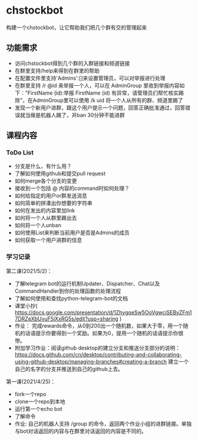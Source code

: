 # chstockbot

构建一个chstockbot，让它帮助我们把几个群有交的管理起来

## 功能需求

* 访问chstockbot得到几个群的入群链接和频道链接
* 在群里支持/help来得到在群里的帮助
* 在配置文件里支持'Admins':[]来设置管理员，可以对举报进行处理
* 在群里支持 /r @id 来举报一个人，可以在 AdminGroup 里收到举报内容如下："FirstName (id):举报 FirstName (id) 有异常，请管理员们帮忙核实踢除"，在AdminGroup里可以使用 /k uid 将一个人从所有的群、频道里踢了
* 发现一个新用户进群，跟这个用户提示一个问题，回答正确批准通过，回答错误就当做是机器人踢了，并ban 30分钟不能进群

## 课程内容

### ToDo List

* 分支是什么，有什么用？
* 了解如何使用github和提交pull request
* 如何merge各个分支的变更
* 接收到一个包括 @ 内容的command时如何处理？
* 如何给指定的用户or群发送消息
* 如何简单的拼凑出你想要的字符串
* 如何在发出的内容里加link
* 如何将一个人从群里踢出去
* 如何将一个人unban
* 如何使用List来判断当前用户是否是Admins的成员
* 如何获取一个用户进群的信息

### 学习记录

第二课(2021/5/2)：

* 了解telegram bot的运行机制Updater、Dispatcher、Chat以及CommandHandler到你的处理函数的处理流程
* 了解如何使用和查找python-telegram-bot的文档
* 课堂小抄( https://docs.google.com/presentation/d/1ZhygqeSw5OoVgwciSEByZFm17DRZeXbUvuF5jXxRG5s/edit?usp=sharing )
* 作业： 完成rewards命令，从0到200出一个随机数，如果大于零，用一个随机的话语提示你要得到一个奖励。如果为0，提用一个随机的话语提示你很惨。
* 附加学习作业：阅读github desktop的建立分支和推送分支部分的说明：https://docs.github.com/cn/desktop/contributing-and-collaborating-using-github-desktop/managing-branches#creating-a-branch 建立一个自己的名字的分支并推送到自己的github上去。

第一课(2021/4/25)：

* fork一个repo
* clone一个repo到本地
* 运行第一个echo bot
* 了解命令
* 作业: 自己的机器人支持 /group 的命令，返回两个作业小组的进群链接。单独与bot对话返回的内容与在群里对话返回的内容是不同的。
